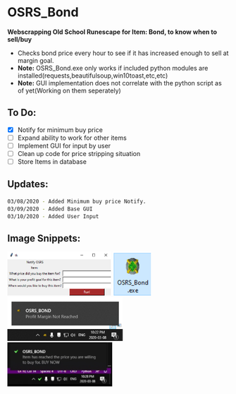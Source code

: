 # OSRS_Bond
**Webscrapping Old School Runescape for Item: Bond, to know when to sell/buy**
- Checks bond price every hour to see if it has increased enough to sell at margin goal.
- **Note:** OSRS_Bond.exe only works if included python modules are installed(requests,beautifulsoup,win10toast,etc,etc)
- **Note:** GUI implementation does not correlate with the python script as of yet(Working on them seperately)
## To Do:
- [x] Notify for minimum buy price
- [ ] Expand ability to work for other items
- [ ] Implement GUI for input by user
- [ ] Clean up code for price stripping situation
- [ ] Store Items in database

## Updates:
```bash
03/08/2020 - Added Minimum buy price Notify.
03/09/2020 - Added Base GUI
03/10/2020 - Added User Input
``` 

## Image Snippets:

<img src="images/GUI.PNG" height="100">
<img src="images/OSRSBOND.PNG" height="100">
<img src="images/bigWIn.png" height="100">
<img src="images/checkmate.PNG" height="100">




